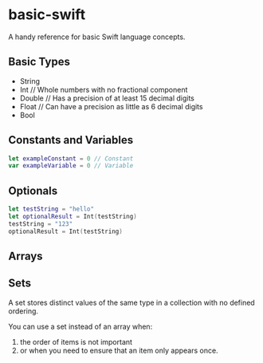 # basic-swift
A handy reference for basic Swift language concepts.

## Basic Types

* String
* Int // Whole numbers with no fractional component
* Double // Has a precision of at least 15 decimal digits
* Float // Can have a precision as little as 6 decimal digits
* Bool

## Constants and Variables

```swift
let exampleConstant = 0 // Constant
var exampleVariable = 0 // Variable
```

## Optionals

```swift
let testString = "hello"
let optionalResult = Int(testString)
testString = "123"
optionalResult = Int(testString)
```

## Arrays



## Sets

A set stores distinct values of the same type in a collection with no defined ordering. 

You can use a set instead of an array when:
1. the order of items is not important
2. or when you need to ensure that an item only appears once.



```




